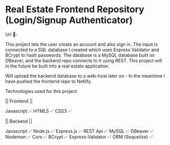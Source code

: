 # Real Estate Frontend Repository (Login/Signup Authenticator)

Url 🔗: 

This project lets the user create an account and also sign in. The input is connected to a SQL database I created which uses Express Validator and BCrypt to hash passwords. The database is a MySQL database built on DBeaver, and the backend repo connects to it using REST. This project will in the future be built into a real estate application.

Will upload the backend database to a web-host later on - In the meantime I have pushed the frontend repo to Netlify.

Technologies used for this project 

|| Frontend ||

Javascript ✅
HTML5 ✅
CSS3 ✅

|| Backend ||

Javascript ✅
Node.js ✅
Express.js ✅
REST Api ✅
MySQL ✅
DBeaver ✅
Nodemon ✅
Cors ✅
BCrypt ✅
Express-Validator ✅
ORM (Sequelize) ✅